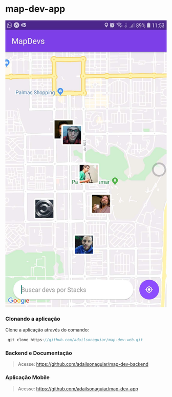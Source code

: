 # map-dev-app

![alt text][github]

[github]: https://raw.githubusercontent.com/adailsonaguiar/map-dev-app/master/assets/screenshot.jpg 'Screenshot'

### Clonando a aplicação

Clone a aplicação através do comando:

```javascript
 git clone https://github.com/adailsonaguiar/map-dev-web.git
```

### Backend e Documentação

> Acesse: https://github.com/adailsonaguiar/map-dev-backend

### Aplicação Mobile

> Acesse: https://github.com/adailsonaguiar/map-dev-app
